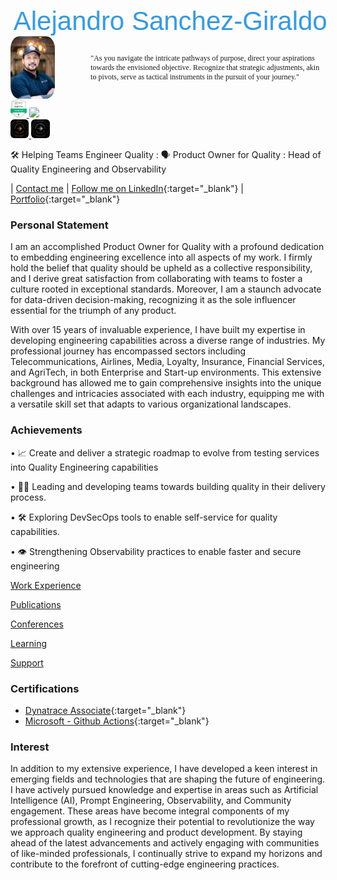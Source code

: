 <style>
  .container {
  display: flex;
  align-items: center;
  justify-content: center
  }

  img {
    max-width: 100%;
    max-height:100%;
    border-radius: 20%;
  }

  .image {
    width: 250px;
    height: 100px;
    margin-right: 20px;
  }

  .text {
    font-family: "Lucida Handwriting";
    font-size: 12px;
    padding-left: 20px;
  }

  @keyframes earthquake {
    0%, 100% {
      transform: translateX(0);
    }
    10%, 30%, 50%, 70%, 90% {
      transform: translateX(-5px);
    }
    20%, 40%, 60%, 80% {
      transform: translateX(5px);
    }
  }

  .cool-title {
    font-size: 3em;
    color: #3498db;
    font-family: 'Arial', sans-serif;
    text-align: center;
    animation: earthquake 12s infinite;
  }
  </style>

<div class="cool-title">Alejandro Sanchez-Giraldo</div>

<div class="container">
    <div class="image">
    <img src="img/AJ-low.jpg" alt="alejandro" height="100px"/>
    </div>
    <div class="text">
    "As you navigate the intricate pathways of purpose, direct your aspirations towards the envisioned objective. Recognize that strategic adjustments, akin to pivots, serve as tactical instruments in the pursuit of your journey."
    </div>
</div>

<a href="https://www.credly.com/badges/5461b72b-82ec-4fec-b779-35eb078f5ceb/linked_in?t=s0sy54">
    <img src="img/dynaBadge.png" height="30px"/>
</a>
<a href="https://learn.microsoft.com/en-gb/training/achievements/learn.github.github-actions-automate-tasks.badge?username=AlejandroSG-3988&sharingId=7539A66B782C7D61">
    <img src="https://learn.microsoft.com/en-us/training/achievements/github/github-actions-automate-tasks.svg" height="30px">
</a>
<br>
<a href="https://verify.skilljar.com/c/x7xmdncdguxm">
    <img src="img/ldBronze.png" height="30px">
</a>
<a href="https://verify.skilljar.com/c/kqjsxdciv2ih">
    <img src="img/ldSilver.png" height="30px">
</a>

🛠️ Helping Teams Engineer Quality : 🗣️ Product Owner for Quality : Head of Quality Engineering and Observability

| [Contact me](mailto:alejandrosanchezau@yahoo.com.au) | [Follow me on LinkedIn](https://www.linkedin.com/in/alejandrosanchezgiraldo){:target="\_blank"} | [Portfolio](https://github.com/ale-sanchez-g?tab=repositories){:target="\_blank"}

### Personal Statement

I am an accomplished Product Owner for Quality with a profound dedication to embedding engineering excellence into all aspects of my work. I firmly hold the belief that quality should be upheld as a collective responsibility, and I derive great satisfaction from collaborating with teams to foster a culture rooted in exceptional standards. Moreover, I am a staunch advocate for data-driven decision-making, recognizing it as the sole influencer essential for the triumph of any product.

With over 15 years of invaluable experience, I have built my expertise in developing engineering capabilities across a diverse range of industries. My professional journey has encompassed sectors including Telecommunications, Airlines, Media, Loyalty, Insurance, Financial Services, and AgriTech, in both Enterprise and Start-up environments. This extensive background has allowed me to gain comprehensive insights into the unique challenges and intricacies associated with each industry, equipping me with a versatile skill set that adapts to various organizational landscapes.

### Achievements

• 📈 Create and deliver a strategic roadmap to evolve from testing services into Quality Engineering capabilities

• 🙋‍♂️ Leading and developing teams towards building quality in their delivery process.

• 🛠️ Exploring DevSecOps tools to enable self-service for quality capabilities.

• 👁️ Strengthening Observability practices to enable faster and secure engineering


[Work Experience](/reference/WORKEXPERIENCE.MD)

[Publications](/reference/PUBLICATIONS.MD)

[Conferences](/reference/CONFERENCES.MD)

[Learning](/reference/LEARNING.MD)

[Support](/support/SUPPORTLIST.MD)

### Certifications
- [Dynatrace Associate](https://www.credly.com/badges/5461b72b-82ec-4fec-b779-35eb078f5ceb/linked_in?t=s0sy54){:target="\_blank"} 
- [Microsoft - Github Actions](https://learn.microsoft.com/en-gb/training/achievements/learn.github.github-actions-automate-tasks.badge?username=AlejandroSG-3988&sharingId=7539A66B782C7D61){:target="\_blank"}

### Interest

In addition to my extensive experience, I have developed a keen interest in emerging fields and technologies that are shaping the future of engineering. I have actively pursued knowledge and expertise in areas such as Artificial Intelligence (AI), Prompt Engineering, Observability, and Community engagement. These areas have become integral components of my professional growth, as I recognize their potential to revolutionize the way we approach quality engineering and product development. By staying ahead of the latest advancements and actively engaging with communities of like-minded professionals, I continually strive to expand my horizons and contribute to the forefront of cutting-edge engineering practices.
